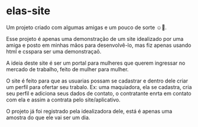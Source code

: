 # elas-site
Um projeto criado com algumas amigas e um pouco de sorte ☺️🍃.


Esse projeto é apenas uma demonstração de um site idealizado por uma amiga e posto em minhas mãos para desenvolvê-lo, mas fiz apenas usando html e csspara ser uma demonstraçaõ.

A ideia deste site é ser um portal para mulheres que querem ingressar no mercado de trabalho, feito de mulher para mulher.

O site é feito para que as usuarias possam se cadastrar e dentro dele criar um perfil para ofertar seu trabalo.
Ex: uma maquiadora, ela se cadastra, cria seu perfil e adiciona seus dados de contato, o contratante enrta em contato com ela e assim a contrata pelo site/aplicativo.

O projeto já foi registrado pela idealizadora dele, está é apenas uma amostra do que ele vai ser um dia. 
